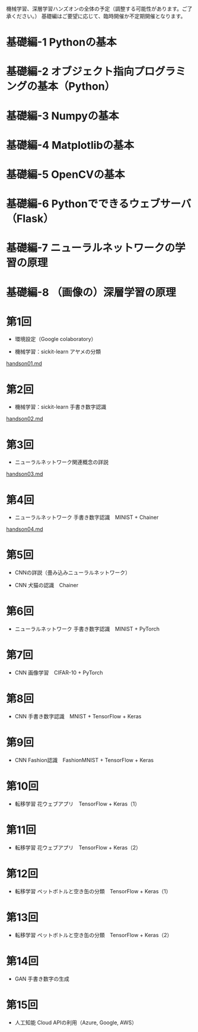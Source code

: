 機械学習、深層学習ハンズオンの全体の予定（調整する可能性があります。ご了承ください。）
基礎編はご要望に応じて、臨時開催か不定期開催となります。

# 基礎編-1 Pythonの基本

# 基礎編-2 オブジェクト指向プログラミングの基本（Python）

# 基礎編-3 Numpyの基本

# 基礎編-4 Matplotlibの基本

# 基礎編-5 OpenCVの基本

# 基礎編-6 Pythonでできるウェブサーバ（Flask）

# 基礎編-7 ニューラルネットワークの学習の原理

# 基礎編-8 （画像の）深層学習の原理

# 第1回

* 環境設定（Google colaboratory）

* 機械学習：sickit-learn アヤメの分類

[handson01.md](handson01.md)

# 第2回

* 機械学習：sickit-learn 手書き数字認識

[handson02.md](handson02.md)

# 第3回

* ニューラルネットワーク関連概念の詳説

[handson03.md](handson03.md)

# 第4回

* ニューラルネットワーク 手書き数字認識　MINIST + Chainer

[handson04.md](handson04.md)

# 第5回 

* CNNの詳説（畳み込みニューラルネットワーク）

* CNN 犬猫の認識　Chainer

# 第6回

* ニューラルネットワーク  手書き数字認識　MINIST + PyTorch

# 第7回

* CNN 画像学習　CIFAR-10 + PyTorch

# 第8回

* CNN 手書き数字認識　MNIST + TensorFlow + Keras

# 第9回

* CNN Fashion認識　FashionMNIST + TensorFlow + Keras

# 第10回

* 転移学習 花ウェブアプリ　TensorFlow + Keras（1）

# 第11回

* 転移学習 花ウェブアプリ　TensorFlow + Keras（2）

# 第12回

* 転移学習 ペットボトルと空き缶の分類　TensorFlow + Keras（1）

# 第13回

* 転移学習 ペットボトルと空き缶の分類　TensorFlow + Keras（2）

# 第14回

* GAN 手書き数字の生成

# 第15回

* 人工知能 Cloud APIの利用（Azure, Google, AWS）
